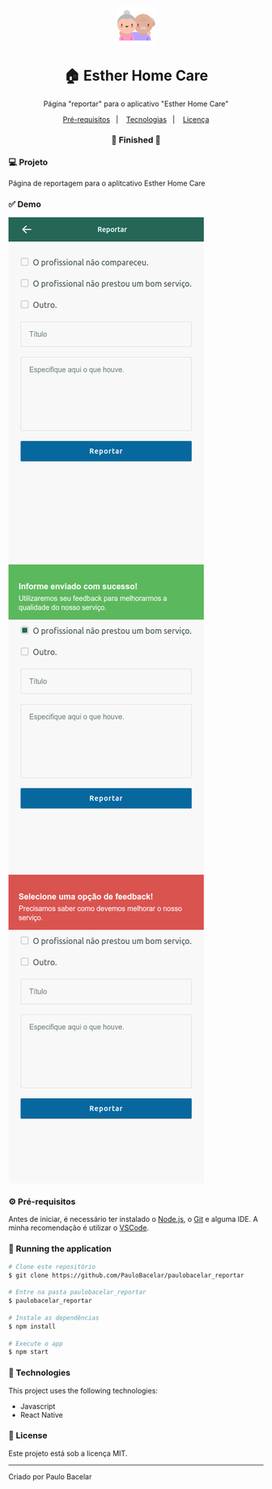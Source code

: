 <h4 align="center">
  <img src="https://github.com/PauloBacelar/paulobacelar_reportar/blob/main/assets/logo.png" alt="logo" height="75"/>
</h4>

<h1 align="center">
   🏠 Esther Home Care
</h1>

<p align="center">Página "reportar" para o aplicativo "Esther Home Care"</p>

<p align="center">
  <a href="#-prerequisites">Pré-requisitos</a>&nbsp;&nbsp;&nbsp;|&nbsp;&nbsp;&nbsp;
  <a href="#-technologies">Tecnologias</a>&nbsp;&nbsp;&nbsp;|&nbsp;&nbsp;&nbsp;
  <a href="#-license">Licença</a>
</p>

<h3 align="center"> 
🚧  Finished  🚧
</h3>

### 💻 Projeto

Página de reportagem para o aplitcativo Esther Home Care

### ✅ Demo
<img src="https://github.com/PauloBacelar/paulobacelar_reportar/blob/main/assets/mobile.png" />
<img src="https://github.com/PauloBacelar/paulobacelar_reportar/blob/main/assets/mobile-success.png" />
<img src="https://github.com/PauloBacelar/paulobacelar_reportar/blob/main/assets/mobile-fail.png" />

### ⚙ Pré-requisitos

Antes de iniciar, é necessário ter instalado o [Node.js](https://nodejs.org/en/), o [Git](https://git-scm.com) e alguma IDE.
A minha recomendação é utilizar o [VSCode](https://code.visualstudio.com/).

### 📗 Running the application

```bash
# Clone este repositório
$ git clone https://github.com/PauloBacelar/paulobacelar_reportar

# Entre na pasta paulobacelar_reportar
$ paulobacelar_reportar

# Instale as dependências
$ npm install

# Execute o app
$ npm start
```

### 🚀 Technologies

This project uses the following technologies:

- Javascript
- React Native

### 📝 License

Este projeto está sob a licença MIT.

<hr/>

Criado por Paulo Bacelar
